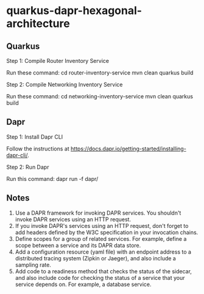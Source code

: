 # quarkus-dapr-hexagonal-architecture

## Quarkus

Step 1: Compile Router Inventory Service 

Run these command: 
    cd router-inventory-service
    mvn clean
    quarkus build

Step 2: Compile Networking Inventory Service 

Run these command: 
    cd networking-inventory-service
    mvn clean
    quarkus build

## Dapr

Step 1: Install Dapr CLI 

Follow the instructions at https://docs.dapr.io/getting-started/installing-dapr-cli/.

Step 2: Run Dapr

Run this command: dapr run -f dapr/

## Notes

1. Use a DAPR framework for invoking DAPR services. You shouldn't invoke DAPR services using 
 an HTTP request.
2. If you invoke DAPR's services using an HTTP request, don't forget to add headers 
defined by the W3C specification in your invocation chains.
3. Define scopes for a group of related services. For example, define a scope between
a service and its DAPR data store. 
4. Add a configuration resource (yaml file) with an endpoint address to a distributed
 tracing system (Zipkin or Jaeger), and also include a sampling rate.
5. Add code to a readiness method that checks the status of the sidecar, and also include 
code for checking the status of a service that your service depends on. For example, a 
database service.
